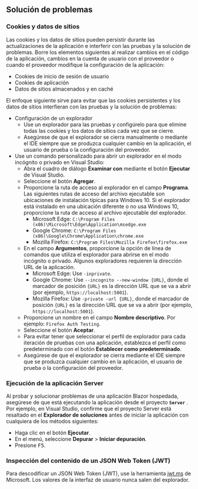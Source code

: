 ## <a name="troubleshoot"></a>Solución de problemas

### <a name="cookies-and-site-data"></a>Cookies y datos de sitios

Las cookies y los datos de sitios pueden persistir durante las actualizaciones de la aplicación e interferir con las pruebas y la solución de problemas. Borre los elementos siguientes al realizar cambios en el código de la aplicación, cambios en la cuenta de usuario con el proveedor o cuando el proveedor modifique la configuración de la aplicación:

* Cookies de inicio de sesión de usuario
* Cookies de aplicación
* Datos de sitios almacenados y en caché

El enfoque siguiente sirve para evitar que las cookies persistentes y los datos de sitios interfieran con las pruebas y la solución de problemas:

* Configuración de un explorador
  * Use un explorador para las pruebas y configúrelo para que elimine todas las cookies y los datos de sitios cada vez que se cierre.
  * Asegúrese de que el explorador se cierra manualmente o mediante el IDE siempre que se produzca cualquier cambio en la aplicación, el usuario de prueba o la configuración del proveedor.
* Use un comando personalizado para abrir un explorador en el modo incógnito o privado en Visual Studio:
  * Abra el cuadro de diálogo **Examinar con** mediante el botón **Ejecutar** de Visual Studio.
  * Seleccione el botón **Agregar**.
  * Proporcione la ruta de acceso al explorador en el campo **Programa**. Las siguientes rutas de acceso del archivo ejecutable son ubicaciones de instalación típicas para Windows 10. Si el explorador está instalado en una ubicación diferente o no usa Windows 10, proporcione la ruta de acceso al archivo ejecutable del explorador.
    * Microsoft Edge: `C:\Program Files (x86)\Microsoft\Edge\Application\msedge.exe`
    * Google Chrome: `C:\Program Files (x86)\Google\Chrome\Application\chrome.exe`
    * Mozilla Firefox: `C:\Program Files\Mozilla Firefox\firefox.exe`
  * En el campo **Argumentos**, proporcione la opción de línea de comandos que utiliza el explorador para abrirse en el modo incógnito o privado. Algunos exploradores requieren la dirección URL de la aplicación.
    * Microsoft Edge: Use `-inprivate`.
    * Google Chrome: Use `--incognito --new-window {URL}`, donde el marcador de posición `{URL}` es la dirección URL que se va a abrir (por ejemplo, `https://localhost:5001`).
    * Mozilla Firefox: Use `-private -url {URL}`, donde el marcador de posición `{URL}` es la dirección URL que se va a abrir (por ejemplo, `https://localhost:5001`).
  * Proporcione un nombre en el campo **Nombre descriptivo**. Por ejemplo: `Firefox Auth Testing`.
  * Seleccione el botón **Aceptar**.
  * Para evitar tener que seleccionar el perfil de explorador para cada iteración de pruebas con una aplicación, establezca el perfil como predeterminado con el botón **Establecer como predeterminado**.
  * Asegúrese de que el explorador se cierra mediante el IDE siempre que se produzca cualquier cambio en la aplicación, el usuario de prueba o la configuración del proveedor.

### <a name="run-the-server-app"></a>Ejecución de la aplicación Server

Al probar y solucionar problemas de una aplicación Blazor hospedada, asegúrese de que está ejecutando la aplicación desde el proyecto **`Server`** . Por ejemplo, en Visual Studio, confirme que el proyecto Server está resaltado en el **Explorador de soluciones** antes de iniciar la aplicación con cualquiera de los métodos siguientes:

* Haga clic en el botón **Ejecutar**.
* En el menú, seleccione **Depurar** > **Iniciar depuración**.
* Presione <kbd>F5</kbd>.

### <a name="inspect-the-content-of-a-json-web-token-jwt"></a>Inspección del contenido de un JSON Web Token (JWT)

Para descodificar un JSON Web Token (JWT), use la herramienta [jwt.ms](https://jwt.ms/) de Microsoft. Los valores de la interfaz de usuario nunca salen del explorador.
